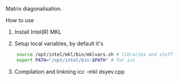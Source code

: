Matrix diagonalisation.

How to use
1. Install Intel(R) MKL

2. Setup local variables, by default it's
``` bash
	source /opt/intel/mkl/bin/mklvars.sh # libraries and stuff
	export PATH="/opt/intel/bin:$PATH" # for icc
```

3. Compilation and linkning
	icc -mkl dsyev.cpp 
